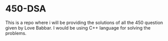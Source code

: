 # 450-DSA
This is a repo where i will be providing the solutions of all the 450 question given by Love Babbar.
I would be using C++ language for solving the problems.
